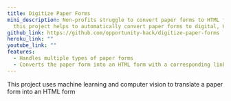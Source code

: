 ```yaml
---
title: Digitize Paper Forms
mini_description: Non-profits struggle to convert paper forms to HTML forms,
  this project helps to automatically convert paper forms to digital, HTML forms
github_link: https://github.com/opportunity-hack/digitize-paper-forms
heroku_link: ""
youtube_link: ""
features:
  - Handles multiple types of paper forms
  - Converts the paper form into an HTML form with a corresponding link
---
```

This project uses machine learning and computer vision to translate a paper form into an HTML form